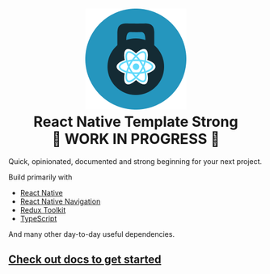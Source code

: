 <h1 align="center">
    <img src="./website/static/img/strong.png" alt="strong"/>
    <br/>
    React Native Template Strong
    <br/>
    🚧 WORK IN PROGRESS 🚧
</h1>

Quick, opinionated, documented and strong beginning for your next project.

Build primarily with 
- [React Native](https://reactnative.dev)
- [React Native Navigation](https://wix.github.io/react-native-navigation/docs/before-you-start/) 
- [Redux Toolkit](https://redux-toolkit.js.org)
- [TypeScript](https://www.typescriptlang.org) 

And many other day-to-day useful dependencies.

## [Check out docs to get started](https://svbutko.github.io/react-native-template-strong/)
